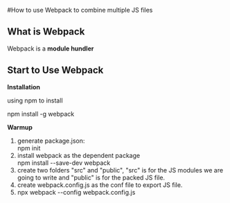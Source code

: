 #How to use Webpack to combine multiple JS files

<h2>What is Webpack</h2> 
<p>Webpack is a <b>module hundler</b>

<h2>Start to Use Webpack</h2>
<p><b>Installation</b>
<p>using npm to install
<p>npm install -g webpack

<p><b>Warmup</b>
<ol>
  <li>
    generate package.json:<br/>
    npm init
  </li>
  <li>
    install webpack as the dependent package<br/>
    npm install --save-dev webpack
  </li>
  <li>
    create two folders "src" and "public", "src" is for the JS modules we are going to write and "public" is for the packed JS file.
  </li>
  <li>
    create webpack.config.js as the conf file to export JS file.
  </li>
  <li>
    npx webpack --config webpack.config.js  
  </li>
</ol>
